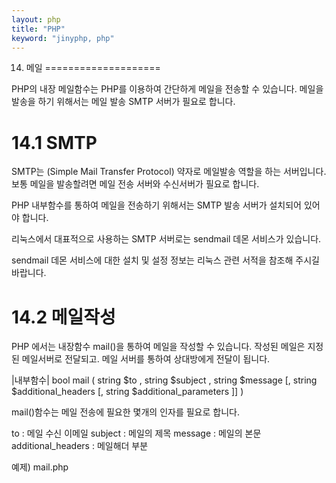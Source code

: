 ```yaml
---
layout: php
title: "PHP"
keyword: "jinyphp, php"
---
```


14. 메일
====================

PHP의 내장 메일함수는 PHP를 이용하여 간단하게 메일을 전송할 수 있습니다. 메일을 발송을 하기 위해서는 메일 발송 SMTP 서버가 필요로 합니다.

14.1 SMTP
====================

SMTP는 (Simple Mail Transfer Protocol) 약자로 메일발송 역할을 하는 서버입니다. 보통 메일을 발송할려면 메일 전송 서버와 수신서버가 필요로 합니다. 

PHP 내부함수를 통하여 메일을 전송하기 위해서는 SMTP 발송 서버가 설치되어 있어야 합니다.

리눅스에서 대표적으로 사용하는 SMTP 서버로는 sendmail 데몬 서비스가 있습니다.

sendmail 데몬 서비스에 대한 설치 및 설정 정보는 리눅스 관련 서적을 참조해 주시길 바랍니다.


14.2 메일작성
====================

PHP 에서는 내장함수 mail()을 통하여 메일을 작성할 수 있습니다. 작성된 메일은 지정된 메일서버로 전달되고. 메일 서버를 통하여 상대방에게 전달이 됩니다.

|내부함수|
bool mail ( string $to , string $subject , string $message [, string $additional_headers [, string $additional_parameters ]] )

mail()함수는 메일 전송에 필요한 몇개의 인자를 필요로 합니다.

to : 메일 수신 이메일
subject : 메일의 제목
message : 메일의 본문
additional_headers : 메일해더 부분

예제) mail.php
<?php
	// 메일 메시지 본문
	$message = "내용1\r\n 내용2\r\n 내용3";

	// 메일 내용이 길어진 경우 wordwarp() 함수를 통하여 넘길 수 있습니다.
	$message = wordwrap($message, 70, "\r\n");

	$to = "infohojin@naver.com";
	$subject = "메일 테스트";

	$header = 'From: infohojin@naver.com' . "\r\n" .
    'Reply-To: infohojin@naver.com' . "\r\n" .
    'X-Mailer: PHP/' . phpversion();
	
	// Send
	mail($to, $subject, $message, $headers);
?>


<br><br>